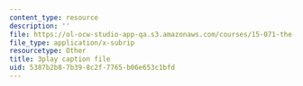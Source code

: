 ```yaml
---
content_type: resource
description: ''
file: https://ol-ocw-studio-app-qa.s3.amazonaws.com/courses/15-071-the-analytics-edge-spring-2017/5387b2b87b398c2f7765b06e653c1bfd_RS4Ol9PzxCM.srt
file_type: application/x-subrip
resourcetype: Other
title: 3play caption file
uid: 5387b2b8-7b39-8c2f-7765-b06e653c1bfd
---
```

